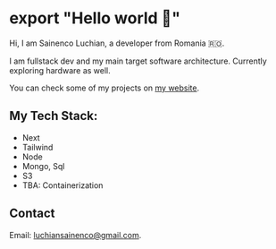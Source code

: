 # export "Hello world 🫵"

Hi, I am Sainenco Luchian, a developer from Romania 🇷🇴.

I am fullstack dev and my main target software architecture. Currently exploring hardware as well.

You can check some of my projects on [my website](https://lucasain.dev).

## My Tech Stack:
+ Next
+ Tailwind
+ Node
+ Mongo, Sql
+ S3
+ TBA: Containerization


## Contact
Email: luchiansainenco@gmail.com.


